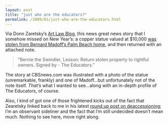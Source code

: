 ```yaml
---
layout: post
title: "just who are the educators?"
permalink: /2009/01/just-who-are-the-educators.html
---
```


Via Donn Zaretsky’s [Art Law Blog](http://theartlawblog.blogspot.com/), this news great news story that I somehow missed on New Year’s: a copper statue valued at $10,000 [was stolen from Bernard Madoff’s Palm Beach home](http://www.cbsnews.com/stories/2009/01/01/national/main4695071.shtml), and then returned with an attached note.

> “Bernie the Swindler, Lesson: Return stolen property to rightful owners. Signed by - The Educators.”

The story at CBSnews.com was illustrated with a photo of the statue (unremarkable, frankly) and one of Madoff…but unfortunately not of the note itself. _That’s_ what I wanted to see…along with an in-depth profile of The Educators, of course.

Also, I kind of got one of those frightened kicks out of the fact that Zearetsky linked back to me in his latest [round up post on deaccessioning](http://theartlawblog.blogspot.com/2009/01/meet-mr-pareto.html); I’m an observant sideliner and the fact that I’m still undecided doesn’t mean much. Nothing to see here, move right along.